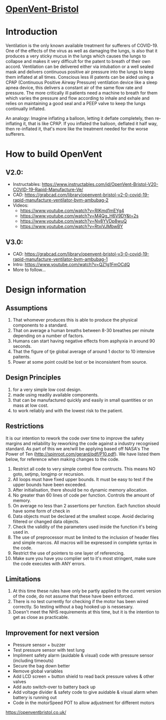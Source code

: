 # [OpenVent-Bristol](https://openventbristol.co.uk/)

# Introduction 

Ventilation is the only known available treatment for sufferers of COVID-19. One of the effects of the virus as well as damaging the lungs, is also that it produces a very sticky mucus in the lungs which causes the lungs to collapse and makes it very difficult for the patent to breath of their own accord. Ventilation can be delivered either via intubation or a well sealed mask and delivers continuous positive air pressure into the lungs to keep them inflated at all times. Conscious less ill patents can be aided using a CPAP (Continuous Positive Airway Pressure) ventilation device like a sleep apnea device, this delivers a constant air of the same flow rate and pressure. The more critically ill patients need a machine to breath for them which varies the pressure and flow according to inhale and exhale and relies on maintaining a good seal and a PEEP valve to keep the lungs continually inflated.

An analogy: Imagine inflating a balloon, letting it deflate completely, then re-inflating it, that is like CPAP. If you inflated the balloon, deflated it half way, then re-inflated it, that's more like the treatment needed for the worse sufferers.

# How to build OpenVent

## V2.0:
  - Instructables: https://www.instructables.com/id/OpenVent-Bristol-V20-COVID-19-Rapid-Manufacture-Ve/
  - CAD: https://grabcad.com/library/openvent-bristol-v2-0-covid-19-rapid-manufacture-ventilator-bvm-ambubag-2
  - Videos:
    - https://www.youtube.com/watch?v=RIKmd1mEYg4
    - https://www.youtube.com/watch?v=M4Qg_H6V9DY&t=2s
    - https://www.youtube.com/watch?v=Nv8YVDp8wuQ
    - https://www.youtube.com/watch?v=RtxiVJMbwBY

## V3.0:
  - CAD: https://grabcad.com/library/openvent-bristol-v3-0-covid-19-rapid-manufacture-ventilator-bvm-ambubag-1
  - Intro: https://www.youtube.com/watch?v=QZ1g1FmOCdQ
  - More to follow...

# Design information
## Assumptions

1. That whomever produces this is able to produce the physical components to a standard. 
2. That on average a human breaths between 8-30 breathes per minute depending on a number of factors.  
3. Humans can start having negative effects from asphyxia in around 90 seconds. 
4. That the figure of tje global average of around 1 doctor to 10 intensive paitents.
5. Power at some point could be lost or be inconsistent from source. 

## Design Principles

1. for a very simple low cost design.
2. made using readily available components.
3. that can be manufactured quickly and easily in small quantities or on mass at low cost.
4. to work reliably and with the lowest risk to the patient.

## Restrictions

It is our intention to rework the code over time to improve the safety margins and reliability by reworking the code against a industry recognised standard. As part of this we are/will be applying based off NASA's The Power of Ten (http://spinroot.com/gerard/pdf/P10.pdf). We have listed them below, for reference when making changes to the code. 

1. Restrict all code to very simple control flow contructs. This means NO goto, setjmp, longjmp or recursion. 
2. All loops must have fixed upper bounds. It must be easy to test if the upper bounds have been exceeded. 
3. After initialisation, there should be no dynamic memory allocation. 
4. No greater than 60 lines of code per function. Controls the amount of memory. 
5. On average no less than 2 assertions per function. Each function should have some form of check in 
6. Data objects must be declared at the smallest scope. Avoid declaring filtered or changed data objects. 
7. Check the validity of the parameters used inside the function it's being used in.
8. The use of preprocessor must be limited to the inclusion of header files and simple marcos. All macros will be expressed in complete syntax in the code. 
9. Restrict the use of pointers to one layer of referencing. 
10. Make sure you have you complier set to it's most stringent, make sure the code executes with ANY errors. 

## Limitations

1. At this time these rules have only be partly applied to the current version of the code, do not assume that these have been enforced.
2. There is no test currently for checking if the motor has been wired correctly. So testing without a bag hooked up is nessesary.
3. Doesn't meet the NHS requirements at this time, but it is the intention to get as close as practicable. 

## Improvement for next version
  - Pressure sensor + buzzer
  - Test pressure sensor with test lung
  - Impliment safety alarm (auidable & visual) code with pressure sensor (including timeouts)
  - Secure the bag down better
  - Remove global variables
  - Add LCD screen + button shield to read back pressure valves & other valves
  - Add auto switch-over to battery back up
  - Add voltage divider & safety code to give auidable & visual alarm when battery is running out
  - Code in the motorSpeed POT to allow adjustment for different motors

https://openventbristol.co.uk/
